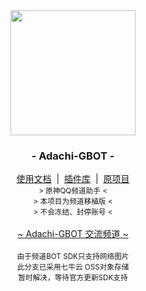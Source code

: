 <div align="center">
    <img src="https://docs.adachi.top/images/adachi.png" width="200"/>
    <h3>- Adachi-GBOT -</h3>
    <div>
        <a href="https://blog.ethreal.cn/archives/adachi-gbot" target="_blank">使用文档</a> &nbsp;|&nbsp;
        <a href="https://github.com/SilveryStar/Adachi-Plugin" target="_blank">插件库</a> &nbsp;|&nbsp;
        <a href="https://github.com/SilveryStar/Adachi-BOT">原项目</a>
    </div>
    <small>&gt; 原神QQ频道助手 &lt;</small>
    <br/>
    <small>&gt; 本项目为频道移植版 &lt;</small>
    <br/>
    <small>&gt; 不会冻结、封停账号 &lt;</small>
    <div>
        <br/>
        <a href="https://qun.qq.com/qqweb/qunpro/share?_wv=3&_wwv=128&appChannel=share&inviteCode=1W4OmrP&from=246610&biz=ka">~ Adachi-GBOT 交流频道 ~</a>
    </div>
</div>

<div align="center">
<br>
<small>由于频道BOT SDK只支持网络图片</small>
<br>
<small>此分支已采用七牛云 OSS对象存储</small>
<br>
<small>暂时解决，等待官方更新SDK支持</small>
</div>


